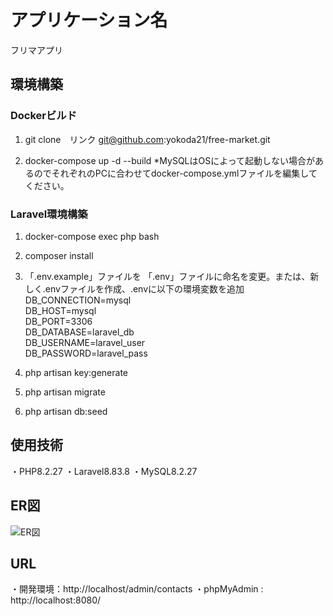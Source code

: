 # アプリケーション名
フリマアプリ
## 環境構築
### Dockerビルド
1. git clone　リンク
git@github.com:yokoda21/free-market.git

2. docker-compose up -d --build
*MySQLはOSによって起動しない場合があるのでそれぞれのPCに合わせてdocker-compose.ymlファイルを編集してください。

### Laravel環境構築
1. docker-compose exec php bash
2. composer install
3. 「.env.example」ファイルを 「.env」ファイルに命名を変更。または、新しく.envファイルを作成、.envに以下の環境変数を追加
DB_CONNECTION=mysql  
DB_HOST=mysql  
DB_PORT=3306  
DB_DATABASE=laravel_db  
DB_USERNAME=laravel_user  
DB_PASSWORD=laravel_pass  

4. php artisan key:generate
5. php artisan migrate
6. php artisan db:seed

## 使用技術
・PHP8.2.27
・Laravel8.83.8
・MySQL8.2.27

## ER図
![ER図](　　.png)

## URL
・開発環境：http://localhost/admin/contacts
・phpMyAdmin : http://localhost:8080/

